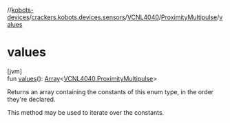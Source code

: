 //[kobots-devices](../../../../index.md)/[crackers.kobots.devices.sensors](../../index.md)/[VCNL4040](../index.md)/[ProximityMultipulse](index.md)/[values](values.md)

# values

[jvm]\
fun [values](values.md)(): [Array](https://kotlinlang.org/api/latest/jvm/stdlib/kotlin/-array/index.html)&lt;[VCNL4040.ProximityMultipulse](index.md)&gt;

Returns an array containing the constants of this enum type, in the order they're declared.

This method may be used to iterate over the constants.

